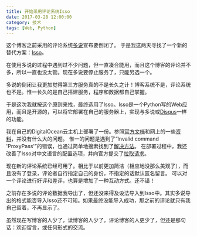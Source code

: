 ```yaml
---
title: 开始采用评论系统Isso
date: 2017-03-28 12:00:00
category: 技术
tags: [Web, Python]
---
```


这个博客之前采用的评论系统[多说](/posts/the-duoshuo-comment-system-of-this-blog)宣布要倒闭了。
于是我这两天寻找了一个新的替代方案：[Isso](https://posativ.org/isso/)。

<!--more-->

在使用多说的过程中遇到过不少问题，但一直凑合能用，而且这个博客的评论并不多，所以一直也没太管。现在多说要停止服务了，只能另选一个。

多说的倒闭让我更加觉得第三方服务真的不是长久之计！博客系统不是，评论系统也不是。惟一长久的是自己搭建服务，程序和数据都自己掌握。

于是这次我就按这个原则来找，最终选用了Isso。Isso是一个Python写的Web应用，而且是开源的，可以将它部署在自己的服务器上，实现与多说或[Disqus](https://disqus.com/)一样的功能。

我在自己的DigitalOcean云主机上部署了一份。参照[官方文档](https://posativ.org/isso/docs/)和网上的一些[资料](http://blog.pythonity.com/how-to-use-isso.html)，并没有什么大的问题。
惟一的问题是遇到了“Invalid command 'ProxyPass'”的错误，也通过简单地搜索找到了[解决方法](http://askubuntu.com/questions/58179/install-mod-proxy-to-get-proxypass-to-work)。
在部署过程中，我还改善了Isso对中文语言的配置选项，并向官方提交了[拉取请求](https://github.com/posativ/isso/pull/316)。

现在新的评论系统已经可用了。相比于以前更加简洁（相应地没那么美观了），而且没有了登录，评论者自行指定自己的身份，不指定的话默认匿名留言。
可以对一个评论进行好评和差评，也算是增加了一种互动方式。还不错！

之前存在多说的评论数据我导出了，但还没来得及设法导入到Isso中。其实多说导出的格式能否导入Isso还不可知。如果最终没能导入成功，那之前的评论就只有我自己留着，不再显示了。

虽然现在写博客的人少了，读博客的人少了，评论博客的人更少了，但还是那句话：欢迎留言，或任何形式的交流。
